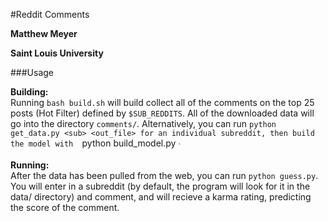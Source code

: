 #Reddit Comments

**Matthew Meyer**

**Saint Louis University**

###Usage

**Building:**     
Running `bash build.sh` will build collect all of the comments on 
the top 25 posts (Hot Filter) defined by `$SUB_REDDITS`. All of the 
downloaded data will go into the directory `comments/`.
Alternatively, you can run `python get_data.py <sub> <out_file> for an
individual subreddit, then build the model with 
`python build_model.py <sub>`


**Running:**     
After the data has been pulled from the web, you can run 
`python guess.py`. You will enter in a subreddit (by default,
the program will look for it in the data/ directory) and comment,
and will recieve a karma rating, predicting the score of the comment.

